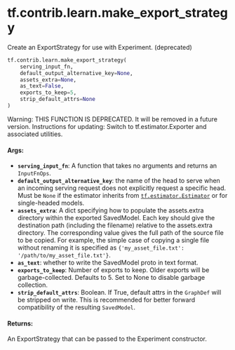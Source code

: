 <div itemscope itemtype="http://developers.google.com/ReferenceObject">
<meta itemprop="name" content="tf.contrib.learn.make_export_strategy" />
<meta itemprop="path" content="Stable" />
</div>

# tf.contrib.learn.make_export_strategy

Create an ExportStrategy for use with Experiment. (deprecated)

``` python
tf.contrib.learn.make_export_strategy(
    serving_input_fn,
    default_output_alternative_key=None,
    assets_extra=None,
    as_text=False,
    exports_to_keep=5,
    strip_default_attrs=None
)
```

<!-- Placeholder for "Used in" -->

Warning: THIS FUNCTION IS DEPRECATED. It will be removed in a future version.
Instructions for updating:
Switch to tf.estimator.Exporter and associated utilities.

#### Args:


* <b>`serving_input_fn`</b>: A function that takes no arguments and returns an
  `InputFnOps`.
* <b>`default_output_alternative_key`</b>: the name of the head to serve when an
  incoming serving request does not explicitly request a specific head.
  Must be `None` if the estimator inherits from <a href="../../../tf/estimator/Estimator.md"><code>tf.estimator.Estimator</code></a>
  or for single-headed models.
* <b>`assets_extra`</b>: A dict specifying how to populate the assets.extra directory
  within the exported SavedModel.  Each key should give the destination
  path (including the filename) relative to the assets.extra directory.
  The corresponding value gives the full path of the source file to be
  copied.  For example, the simple case of copying a single file without
  renaming it is specified as
  `{'my_asset_file.txt': '/path/to/my_asset_file.txt'}`.
* <b>`as_text`</b>: whether to write the SavedModel proto in text format.
* <b>`exports_to_keep`</b>: Number of exports to keep.  Older exports will be
  garbage-collected.  Defaults to 5.  Set to None to disable garbage
  collection.
* <b>`strip_default_attrs`</b>: Boolean. If True, default attrs in the
  `GraphDef` will be stripped on write. This is recommended for better
  forward compatibility of the resulting `SavedModel`.


#### Returns:

An ExportStrategy that can be passed to the Experiment constructor.
